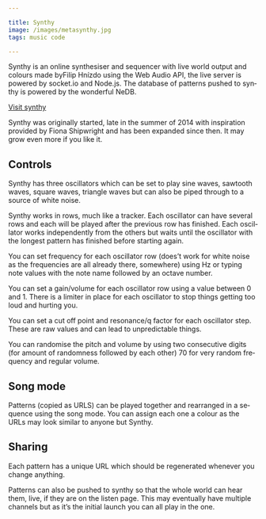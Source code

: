 ```yaml
---

title: Synthy
image: /images/metasynthy.jpg
tags: music code

---
```


Syn­thy is an on­line syn­thes­iser and se­quen­cer with live world out­put and col­ours made byFilip Hnízdo us­ing the Web Au­dio API, the live server is powered by socket.io and Node.js. The data­base of pat­terns pushed to syn­thy is powered by the won­der­ful NeDB.

[Visit synthy](http://synthy.io)

Syn­thy was ori­gin­ally star­ted, late in the sum­mer of 2014 with in­spir­a­tion provided by Fiona Ship­wright and has been ex­pan­ded since then. It may grow even more if you like it.

## Controls

Syn­thy has three os­cil­lat­ors which can be set to play sine waves, saw­tooth waves, square waves, tri­angle waves but can also be piped through to a source of white noise.

Syn­thy works in rows, much like a tracker. Each os­cil­lator can have sev­eral rows and each will be played after the pre­vi­ous row has fin­ished. Each os­cil­lator works in­de­pend­ently from the oth­ers but waits un­til the os­cil­lator with the longest pat­tern has fin­ished be­fore start­ing again.

You can set fre­quency for each os­cil­lator row (does’t work for white noise as the fre­quen­cies are all already there, some­where) us­ing Hz or typ­ing note val­ues with the note name fol­lowed by an octave num­ber.

You can set a gain/​volume for each os­cil­lator row us­ing a value between 0 and 1. There is a lim­iter in place for each os­cil­lator to stop things get­ting too loud and hurt­ing you.

You can set a cut off point and res­on­ance/​q factor for each os­cil­lator step. These are raw val­ues and can lead to un­pre­dict­able things.

You can ran­dom­ise the pitch and volume by us­ing two con­sec­ut­ive di­gits (for amount of ran­dom­ness fol­lowed by each other) 70 for very ran­dom fre­quency and reg­u­lar volume.

## Song mode

Pat­terns (copied as URLS) can be played to­gether and re­arranged in a se­quence us­ing the song mode. You can as­sign each one a col­our as the URLs may look sim­ilar to any­one but Syn­thy.

## Sharing

Each pat­tern has a unique URL which should be re­gen­er­ated whenever you change any­thing.

Pat­terns can also be pushed to syn­thy so that the whole world can hear them, live, if they are on the listen page. This may even­tu­ally have mul­tiple chan­nels but as it’s the ini­tial launch you can all play in the one.
